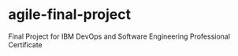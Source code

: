 # agile-final-project
Final Project for IBM DevOps and Software Engineering Professional Certificate
